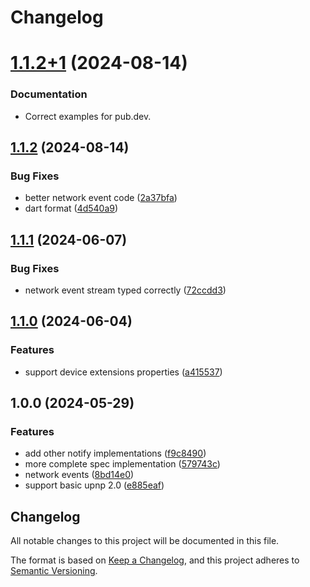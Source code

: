 # Changelog

# [1.1.2+1](https://github.com/huffSamuel/upnped/compare/v1.1.1...v1.1.2) (2024-08-14)

### Documentation

* Correct examples for pub.dev.

## [1.1.2](https://github.com/huffSamuel/upnped/compare/v1.1.1...v1.1.2) (2024-08-14)


### Bug Fixes

* better network event code ([2a37bfa](https://github.com/huffSamuel/upnped/commit/2a37bfad24c4a0043d5c0cccfc54dda0ecc704fe))
* dart format ([4d540a9](https://github.com/huffSamuel/upnped/commit/4d540a9dfba0bf08ca3178484f96bfb94ffc37ad))

## [1.1.1](https://github.com/huffSamuel/upnped/compare/v1.1.0...v1.1.1) (2024-06-07)


### Bug Fixes

* network event stream typed correctly ([72ccdd3](https://github.com/huffSamuel/upnped/commit/72ccdd3f0fce2d45284760e5fc1a3909d94017f8))

## [1.1.0](https://github.com/huffSamuel/upnped/compare/v1.0.0...v1.1.0) (2024-06-04)


### Features

* support device extensions properties ([a415537](https://github.com/huffSamuel/upnped/commit/a4155375d91ac9680f141efc1af2d109ab096e6d))

## 1.0.0 (2024-05-29)


### Features

* add other notify implementations ([f9c8490](https://github.com/huffSamuel/upnped/commit/f9c84900c4d547d947da378aa2aa809d8af71ca5))
* more complete spec implementation ([579743c](https://github.com/huffSamuel/upnped/commit/579743ce2b5d51dab8d8443f687620a14afcafe9))
* network events ([8bd14e0](https://github.com/huffSamuel/upnped/commit/8bd14e035fe5e09f51195422c0170fd685562947))
* support basic upnp 2.0 ([e885eaf](https://github.com/huffSamuel/upnped/commit/e885eaf77e78d6b34cf93224100f6616c7eaebc0))

## Changelog
All notable changes to this project will be documented in this file.

The format is based on [Keep a Changelog](https://keepachangelog.com/en/1.0.0/),
and this project adheres to [Semantic Versioning](https://semver.org/spec/v2.0.0.html).
